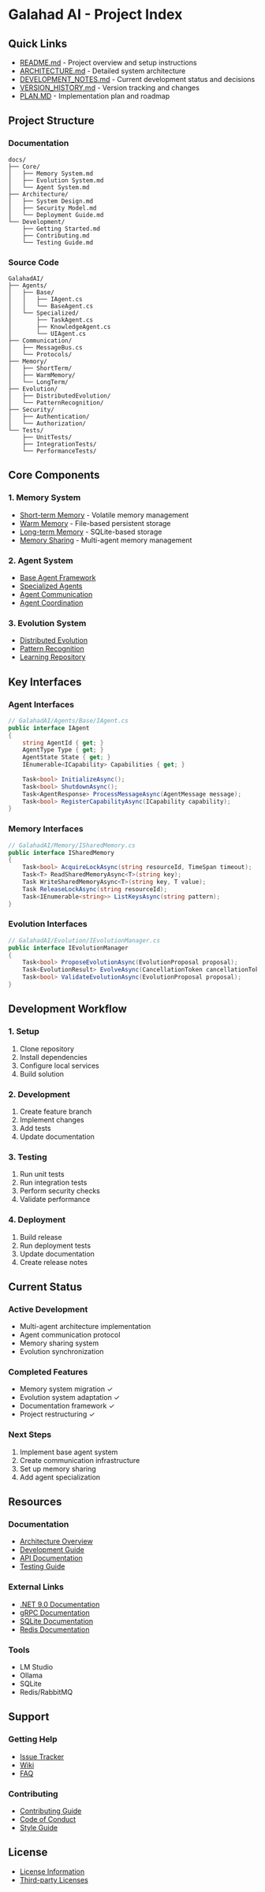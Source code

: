 # Galahad AI - Project Index

## Quick Links
- [README.md](README.md) - Project overview and setup instructions
- [ARCHITECTURE.md](ARCHITECTURE.md) - Detailed system architecture
- [DEVELOPMENT_NOTES.md](DEVELOPMENT_NOTES.md) - Current development status and decisions
- [VERSION_HISTORY.md](VERSION_HISTORY.md) - Version tracking and changes
- [PLAN.MD](PLAN.MD) - Implementation plan and roadmap

## Project Structure

### Documentation
```
docs/
├── Core/
│   ├── Memory System.md
│   ├── Evolution System.md
│   └── Agent System.md
├── Architecture/
│   ├── System Design.md
│   ├── Security Model.md
│   └── Deployment Guide.md
└── Development/
    ├── Getting Started.md
    ├── Contributing.md
    └── Testing Guide.md
```

### Source Code
```
GalahadAI/
├── Agents/
│   ├── Base/
│   │   ├── IAgent.cs
│   │   └── BaseAgent.cs
│   └── Specialized/
│       ├── TaskAgent.cs
│       ├── KnowledgeAgent.cs
│       └── UIAgent.cs
├── Communication/
│   ├── MessageBus.cs
│   └── Protocols/
├── Memory/
│   ├── ShortTerm/
│   ├── WarmMemory/
│   └── LongTerm/
├── Evolution/
│   ├── DistributedEvolution/
│   └── PatternRecognition/
├── Security/
│   ├── Authentication/
│   └── Authorization/
└── Tests/
    ├── UnitTests/
    ├── IntegrationTests/
    └── PerformanceTests/
```

## Core Components

### 1. Memory System
- [Short-term Memory](GalahadAI/Memory/ShortTerm/) - Volatile memory management
- [Warm Memory](GalahadAI/Memory/WarmMemory/) - File-based persistent storage
- [Long-term Memory](GalahadAI/Memory/LongTerm/) - SQLite-based storage
- [Memory Sharing](GalahadAI/Memory/Shared/) - Multi-agent memory management

### 2. Agent System
- [Base Agent Framework](GalahadAI/Agents/Base/)
- [Specialized Agents](GalahadAI/Agents/Specialized/)
- [Agent Communication](GalahadAI/Communication/)
- [Agent Coordination](GalahadAI/Agents/Coordination/)

### 3. Evolution System
- [Distributed Evolution](GalahadAI/Evolution/DistributedEvolution/)
- [Pattern Recognition](GalahadAI/Evolution/PatternRecognition/)
- [Learning Repository](GalahadAI/Evolution/Learning/)

## Key Interfaces

### Agent Interfaces
```csharp
// GalahadAI/Agents/Base/IAgent.cs
public interface IAgent
{
    string AgentId { get; }
    AgentType Type { get; }
    AgentState State { get; }
    IEnumerable<ICapability> Capabilities { get; }
    
    Task<bool> InitializeAsync();
    Task<bool> ShutdownAsync();
    Task<AgentResponse> ProcessMessageAsync(AgentMessage message);
    Task<bool> RegisterCapabilityAsync(ICapability capability);
}
```

### Memory Interfaces
```csharp
// GalahadAI/Memory/ISharedMemory.cs
public interface ISharedMemory
{
    Task<bool> AcquireLockAsync(string resourceId, TimeSpan timeout);
    Task<T> ReadSharedMemoryAsync<T>(string key);
    Task WriteSharedMemoryAsync<T>(string key, T value);
    Task ReleaseLockAsync(string resourceId);
    Task<IEnumerable<string>> ListKeysAsync(string pattern);
}
```

### Evolution Interfaces
```csharp
// GalahadAI/Evolution/IEvolutionManager.cs
public interface IEvolutionManager
{
    Task<bool> ProposeEvolutionAsync(EvolutionProposal proposal);
    Task<EvolutionResult> EvolveAsync(CancellationToken cancellationToken);
    Task<bool> ValidateEvolutionAsync(EvolutionProposal proposal);
}
```

## Development Workflow

### 1. Setup
1. Clone repository
2. Install dependencies
3. Configure local services
4. Build solution

### 2. Development
1. Create feature branch
2. Implement changes
3. Add tests
4. Update documentation

### 3. Testing
1. Run unit tests
2. Run integration tests
3. Perform security checks
4. Validate performance

### 4. Deployment
1. Build release
2. Run deployment tests
3. Update documentation
4. Create release notes

## Current Status

### Active Development
- Multi-agent architecture implementation
- Agent communication protocol
- Memory sharing system
- Evolution synchronization

### Completed Features
- Memory system migration ✓
- Evolution system adaptation ✓
- Documentation framework ✓
- Project restructuring ✓

### Next Steps
1. Implement base agent system
2. Create communication infrastructure
3. Set up memory sharing
4. Add agent specialization

## Resources

### Documentation
- [Architecture Overview](ARCHITECTURE.md)
- [Development Guide](DEVELOPMENT_NOTES.md)
- [API Documentation](docs/API/)
- [Testing Guide](docs/Testing/)

### External Links
- [.NET 9.0 Documentation](https://docs.microsoft.com/en-us/dotnet/)
- [gRPC Documentation](https://grpc.io/docs/)
- [SQLite Documentation](https://www.sqlite.org/docs.html)
- [Redis Documentation](https://redis.io/documentation)

### Tools
- LM Studio
- Ollama
- SQLite
- Redis/RabbitMQ

## Support

### Getting Help
- [Issue Tracker](issues/)
- [Wiki](wiki/)
- [FAQ](docs/FAQ.md)

### Contributing
- [Contributing Guide](CONTRIBUTING.md)
- [Code of Conduct](CODE_OF_CONDUCT.md)
- [Style Guide](docs/STYLE_GUIDE.md)

## License
- [License Information](LICENSE)
- [Third-party Licenses](THIRD_PARTY_LICENSES.md) 
